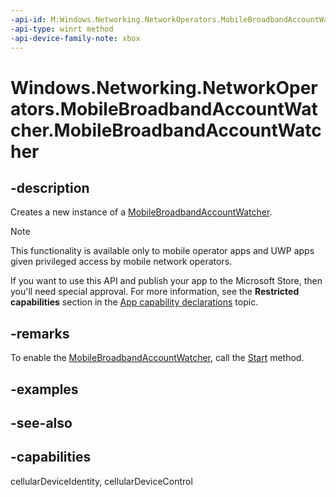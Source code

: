 ```yaml
---
-api-id: M:Windows.Networking.NetworkOperators.MobileBroadbandAccountWatcher.#ctor
-api-type: winrt method
-api-device-family-note: xbox
---
```


<!-- Method syntax
public MobileBroadbandAccountWatcher()
-->

# Windows.Networking.NetworkOperators.MobileBroadbandAccountWatcher.MobileBroadbandAccountWatcher

## -description
Creates a new instance of a [MobileBroadbandAccountWatcher](mobilebroadbandaccountwatcher.md).

> [!NOTE]
> This functionality is available only to mobile operator apps and UWP apps given privileged access by mobile network operators.
> 
> If you want to use this API and publish your app to the Microsoft Store, then you'll need special approval. For more information, see the **Restricted capabilities** section in the [App capability declarations](/windows/uwp/packaging/app-capability-declarations#restricted-capabilities) topic. 

## -remarks
To enable the [MobileBroadbandAccountWatcher](mobilebroadbandaccountwatcher.md), call the [Start](mobilebroadbandaccountwatcher_start_1587696324.md) method.

## -examples

## -see-also

## -capabilities
cellularDeviceIdentity, cellularDeviceControl
